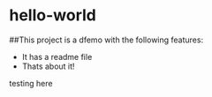 # hello-world

##This project is a dfemo with the following features:
 - It has a readme file
 - Thats about it!

 testing here
